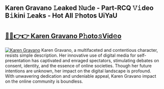 ## Karen Gravano 𝙻eaked 𝙽u𝚍e - Part-RCQ 𝚅𝚒deo B𝚒kini 𝙻eaks - Hot All 𝙿hotos UiYaU

# <h2><a href="http://ld3qxmz.urlbe.top/?page=Karen+Gravano">🔗🔗👉👉 Karen Gravano P𝚑oto𝚜Vid𝚎o</a></h2>

[![Karen Gravano](https://i.imgur.com/eBuTRDB.gif)](http://ld3qxmz.urlbe.top/?page=Karen+Gravano)
Karen Gravano, a multifaceted and contentious character, resists simple description. Her innovative use of digital media for self-presentation has captivated and enraged spectators, stimulating debates on consent, identity, and the essence of online societies. Though her future intentions are unknown, her impact on the digital landscape is profound. With unwavering dedication and undeniable appeal, Karen Gravano impact on the online community is boundless.
